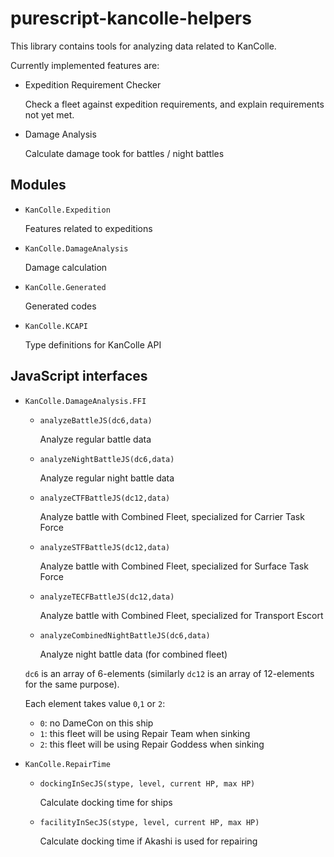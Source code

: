 # purescript-kancolle-helpers

This library contains tools for analyzing data related to KanColle.

Currently implemented features are:

* Expedition Requirement Checker

    Check a fleet against expedition requirements,
    and explain requirements not yet met.

* Damage Analysis

    Calculate damage took for battles / night battles

## Modules

* `KanColle.Expedition`

    Features related to expeditions

* `KanColle.DamageAnalysis`

    Damage calculation

* `KanColle.Generated`

    Generated codes

* `KanColle.KCAPI`

    Type definitions for KanColle API

## JavaScript interfaces

* `KanColle.DamageAnalysis.FFI`

    * `analyzeBattleJS(dc6,data)`

        Analyze regular battle data

    * `analyzeNightBattleJS(dc6,data)`

        Analyze regular night battle data

    * `analyzeCTFBattleJS(dc12,data)`

        Analyze battle with Combined Fleet, specialized for Carrier Task Force

    * `analyzeSTFBattleJS(dc12,data)`

        Analyze battle with Combined Fleet, specialized for Surface Task Force

    * `analyzeTECFBattleJS(dc12,data)`

        Analyze battle with Combined Fleet, specialized for Transport Escort

    * `analyzeCombinedNightBattleJS(dc6,data)`

        Analyze night battle data (for combined fleet)

    `dc6` is an array of 6-elements (similarly `dc12` is an array of 12-elements for the same purpose).

    Each element takes value `0`,`1` or `2`:
    - `0`: no DameCon on this ship
    - `1`: this fleet will be using Repair Team when sinking
    - `2`: this fleet will be using Repair Goddess when sinking

* `KanColle.RepairTime`

    * `dockingInSecJS(stype, level, current HP, max HP)`

        Calculate docking time for ships

    * `facilityInSecJS(stype, level, current HP, max HP)`

        Calculate docking time if Akashi is used for repairing
